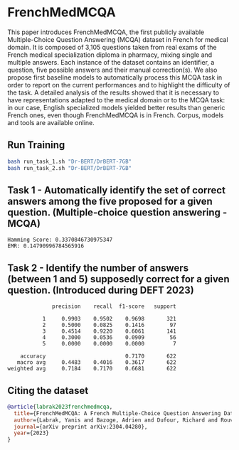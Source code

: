 # FrenchMedMCQA

This paper introduces FrenchMedMCQA, the first publicly available Multiple-Choice Question Answering (MCQA) dataset in French for medical domain. It is composed of 3,105 questions taken from real exams of the French medical specialization diploma in pharmacy, mixing single and multiple answers. Each instance of the dataset contains an identifier, a question, five possible answers and their manual correction(s). We also propose first baseline models to automatically process this MCQA task in order to report on the current performances and to highlight the difficulty of the task. A detailed analysis of the results showed that it is necessary to have representations adapted to the medical domain or to the MCQA task: in our case, English specialized models yielded better results than generic French ones, even though FrenchMedMCQA is in French. Corpus, models and tools are available online.

## Run Training

```bash
bash run_task_1.sh "Dr-BERT/DrBERT-7GB"
bash run_task_2.sh "Dr-BERT/DrBERT-7GB"
```

## Task 1 - Automatically identify the set of correct answers among the five proposed for a given question. (Multiple-choice question answering - MCQA)

```plain
Hamming Score: 0.3370846730975347
EMR: 0.14790996784565916
```

## Task 2 - Identify the number of answers (between 1 and 5) supposedly correct for a given question. (Introduced during DEFT 2023)

```plain
              precision    recall  f1-score   support

           1     0.9903    0.9502    0.9698       321
           2     0.5000    0.0825    0.1416        97
           3     0.4514    0.9220    0.6061       141
           4     0.3000    0.0536    0.0909        56
           5     0.0000    0.0000    0.0000         7

    accuracy                         0.7170       622
   macro avg     0.4483    0.4016    0.3617       622
weighted avg     0.7184    0.7170    0.6681       622
```

## Citing the dataset

```bibtex
@article{labrak2023frenchmedmcqa,
  title={FrenchMedMCQA: A French Multiple-Choice Question Answering Dataset for Medical domain},
  author={Labrak, Yanis and Bazoge, Adrien and Dufour, Richard and Rouvier, Mickael and Morin, Emmanuel and Daille, B{\'e}atrice and Gourraud, Pierre-Antoine},
  journal={arXiv preprint arXiv:2304.04280},
  year={2023}
}
```
